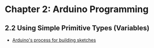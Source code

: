 # Chapter 2: Arduino Programming

## 2.2 Using Simple Primitive Types (Variables)
- [Arduino's process for building sketches](https://arduino.github.io/arduino-cli/1.2/sketch-build-process/)
